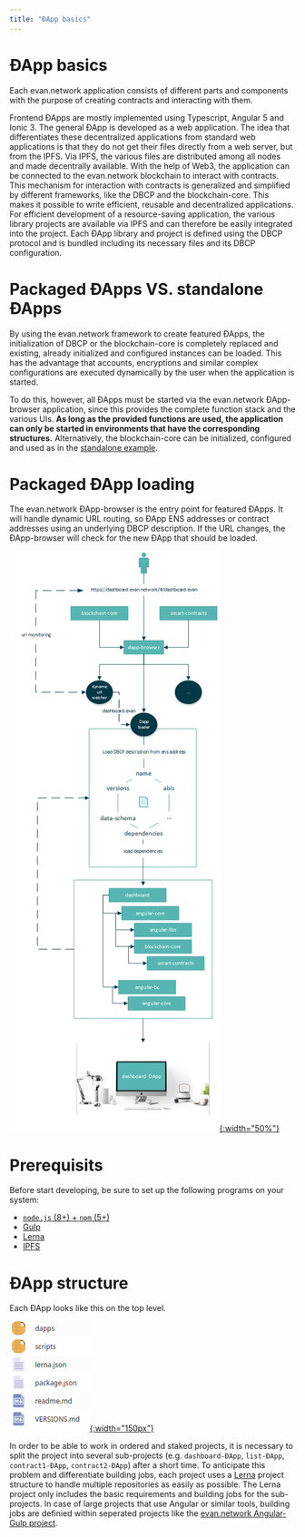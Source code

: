 ```yaml
---
title: "ÐApp basics"
---
```

# ÐApp basics
Each evan.network application consists of different parts and components with the purpose of creating
contracts and interacting with them.

Frontend ÐApps are mostly implemented using Typescript, Angular 5 and Ionic 3. The general ÐApp is developed as a web application. The idea that differentiates these decentralized applications from standard web applications is that they do not get their files directly from a web server, but from the IPFS. Via IPFS, the various files are distributed among all nodes and made decentrally available. With the help of Web3, the application can be connected to the evan.network blockchain to interact with contracts. This mechanism for interaction with contracts is generalized and simplified by different frameworks, like the DBCP and the blockchain-core. This makes it possible to write efficient, reusable and decentralized applications. For efficient development of a resource-saving application, the various library projects are available via IPFS and can therefore be easily integrated into the project. Each ÐApp library and project is defined using the DBCP protocol and is bundled including its necessary files and its DBCP configuration.

# Packaged ÐApps VS. standalone ÐApps
By using the evan.network framework to create featured ÐApps, the initialization of DBCP or the blockchain-core is completely replaced and existing, already initialized and configured instances can be loaded. This has the advantage that accounts, encryptions and similar complex configurations are executed dynamically by the user when the application is started.

To do this, however, all ÐApps must be started via the evan.network ÐApp-browser application, since this provides the complete function stack and the various UIs. **As long as the provided functions are used, the application can only be started in environments that have the corresponding structures.** Alternatively, the blockchain-core can be initialized, configured and used as in the [standalone example](/dapps/standalone/standalone).

# Packaged ÐApp loading
The evan.network ÐApp-browser is the entry point for featured ÐApps. It will handle dynamic URL routing, so ÐApp ENS addresses or contract addresses using an underlying DBCP description. If the URL changes, the ÐApp-browser will check for the new ÐApp that should be loaded.

[![Finished](/public/dapps/dapp-browser.png){:width="50%"}](/public/dapps/dapp-browser.png)

# Prerequisits
Before start developing, be sure to set up the following programs on your system:
  - [`node.js` (8+) + `npm` (5+)](https://nodejs.org/en)
  - [Gulp](https://github.com/gulpjs/gulp)
  - [Lerna](https://github.com/lerna/lerna)
  - [IPFS](https://ipfs.io/docs/install)

# ÐApp structure
Each ÐApp looks like this on the top level.

[![ÐApps-tutorial - directory](/public/dapps/hello-world/dapps-tutorial-dir-structure.png){:width="150px"}](/public/dapps/hello-world/dapps-tutorial-dir-structure.png)

In order to be able to work in ordered and staked projects, it is necessary to split the project into several sub-projects (e.g. `dashboard-ÐApp`, `list-ÐApp`, `contract1-ÐApp`, `contract2-ÐApp`) after a short time. To anticipate this problem and differentiate building jobs, each project uses a [Lerna](https://github.com/lerna/lerna) project structure to handle multiple repositories as easily as possible. The Lerna project only includes the basic requirements and building jobs for the sub-projects. In case of large projects that use Angular or similar tools, building jobs are definied within seperated projects like the [evan.network Angular-Gulp project](https://github.com/evannetwork/angular-gulp).

